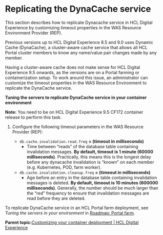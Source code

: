 # Replicating the DynaCache service

This section describes how to replicate Dynacache service in HCL Digital Experience by customizing timeout properties in the WAS Resource Environment Provider \(REP\).

Previous versions up to HCL Digital Experience 8.5 and 9.0 uses Dynamic Cache \(DynaCache\), a cluster-aware cache service that allows all HCL Portal cluster members to know any name/value pair changes made by any member.

Having a cluster-aware cache does not make sense for HCL Digital Experience 9.5 onwards, as the versions are on a Portal farming or containerization setup. To work around this issue, an administrator can customize the timeout properties in the WAS Resource Environment to replicate the DynaCache service.

****Tuning the servers to replicate DynaCache service in your container environment****

**Note:** You need to be on HCL Digital Experience 9.5 CF172 container release to perform this task.

1.  Configure the following timeout parameters in the WAS Resource Provider \(REP\):

    -   `db.cache.invalidation.read.freq` **= \(timeout in milliseconds\)**
        -   Time between “reads” of the database table containing invalidation messages. **By default, timeout is 1 minute \(60000 milliseconds\)**. Practically, this means this is the longest delay before any dynacache invalidation is “known” on each member \(e.g. Kubernetes, POD, farm worker\).
    -   `db.cache.invalidation.cleanup.freq` **= \(timeout in milliseconds\)**
        -   Age before an entry in the database table containing invalidation messages is deleted. **By default, timeout is 10 minutes \(600000 milliseconds\)**. Generally, the number should be much larger than the “red” frequency to ensure that invalidation messages are read before they are deleted.

To replicate DynaCache service in an HCL Portal farm deployment, see *Tuning the servers in your environment* in [Roadmap: Portal farm](https://help.hcltechsw.com/digital-experience/8.5/install/rm_production_farm.html).

**Parent topic:**[Customizing your container deployment \| HCL Digital Experience](../containerization/customization.md)

